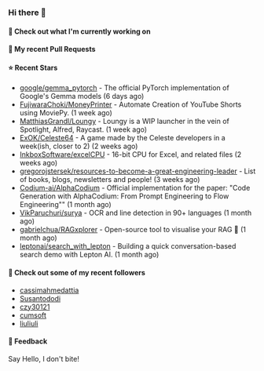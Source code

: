 ### Hi there 👋

#### 👷 Check out what I'm currently working on

#### 🔨 My recent Pull Requests


#### ⭐ Recent Stars

- [google/gemma_pytorch](https://github.com/google/gemma_pytorch) - The official PyTorch implementation of Google&#39;s Gemma models (6 days ago)
- [FujiwaraChoki/MoneyPrinter](https://github.com/FujiwaraChoki/MoneyPrinter) - Automate Creation of YouTube Shorts using MoviePy. (1 week ago)
- [MatthiasGrandl/Loungy](https://github.com/MatthiasGrandl/Loungy) - Loungy is a WIP launcher in the vein of Spotlight, Alfred, Raycast. (1 week ago)
- [ExOK/Celeste64](https://github.com/ExOK/Celeste64) - A game made by the Celeste developers in a week(ish, closer to 2) (2 weeks ago)
- [InkboxSoftware/excelCPU](https://github.com/InkboxSoftware/excelCPU) - 16-bit CPU for Excel, and related files (2 weeks ago)
- [gregorojstersek/resources-to-become-a-great-engineering-leader](https://github.com/gregorojstersek/resources-to-become-a-great-engineering-leader) - List of books, blogs, newsletters and people! (3 weeks ago)
- [Codium-ai/AlphaCodium](https://github.com/Codium-ai/AlphaCodium) - Official implementation for the paper: &#34;Code Generation with AlphaCodium: From Prompt Engineering to Flow Engineering&#34;&#34; (1 month ago)
- [VikParuchuri/surya](https://github.com/VikParuchuri/surya) - OCR and line detection in 90&#43; languages (1 month ago)
- [gabrielchua/RAGxplorer](https://github.com/gabrielchua/RAGxplorer) - Open-source tool to visualise your RAG 🔮 (1 month ago)
- [leptonai/search_with_lepton](https://github.com/leptonai/search_with_lepton) - Building a quick conversation-based search demo with Lepton AI. (1 month ago)

#### 👯 Check out some of my recent followers

- [cassimahmedattia](https://github.com/cassimahmedattia)
- [Susantododi](https://github.com/Susantododi)
- [czy30121](https://github.com/czy30121)
- [cumsoft](https://github.com/cumsoft)
- [liuliuli](https://github.com/liuliuli)

#### 💬 Feedback

Say Hello, I don't bite!